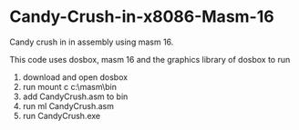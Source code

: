# Candy-Crush-in-x8086-Masm-16
Candy crush in in assembly using masm 16.


This code uses dosbox, masm 16 and the graphics library of dosbox
to run
1) download and open dosbox
2) run mount c c:\masm\bin
3) add CandyCrush.asm to bin
4) run ml CandyCrush.asm
5) run CandyCrush.exe

